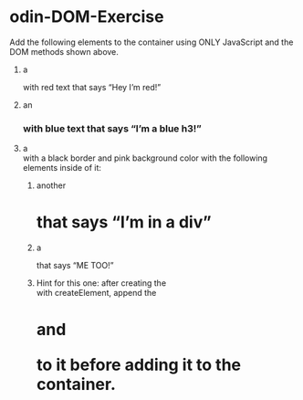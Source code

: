 # odin-DOM-Exercise





Add the following elements to the container using ONLY JavaScript and the DOM methods shown above.

1. a <p> with red text that says “Hey I’m red!”
2. an <h3> with blue text that says “I’m a blue h3!”
3. a <div> with a black border and pink background color with the following elements inside of it:
    1. another <h1> that says “I’m in a div”
    2. a <p> that says “ME TOO!”
    3. Hint for this one: after creating the <div> with createElement, append the  <h1> and <p> to it before adding it to the container.